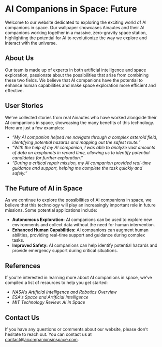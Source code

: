 <!--
Write me content for website with wallpaper which alt text is:

"Ainautes and their AI companions working together in a massive, zero-gravity space station."

The name/title of the page should not be 1:1 copy of the alt text but rather a real content of the website which is using this wallpaper.

- Use markdown format
- Start with the heading
- The content should look like a real website
- Include real sections like references, contact, user stories, etc. use things relevant to the page purpose.
- Feel free to use structure like headings, bullets, numbering, blockquotes, paragraphs, horizontal lines, etc.
- You can use formatting like bold or _italic_
- You can include UTF-8 emojis
- Links should be only #hash anchors (and you can refer to the document itself)
- Do not include images
-->

<!--font:Montserrat-->

# AI Companions in Space: Future

Welcome to our website dedicated to exploring the exciting world of AI companions in space. Our wallpaper showcases Ainautes and their AI companions working together in a massive, zero-gravity space station, highlighting the potential for AI to revolutionize the way we explore and interact with the universe.

## About Us

Our team is made up of experts in both artificial intelligence and space exploration, passionate about the possibilities that arise from combining these two fields. We believe that AI companions have the potential to enhance human capabilities and make space exploration more efficient and effective.

## User Stories

We've collected stories from real Ainautes who have worked alongside their AI companions in space, showcasing the many benefits of this technology. Here are just a few examples:

-   _“My AI companion helped me navigate through a complex asteroid field, identifying potential hazards and mapping out the safest route.”_
-   _“With the help of my AI companion, I was able to analyze vast amounts of data on exoplanets in record time, allowing us to identify potential candidates for further exploration.”_
-   _“During a critical repair mission, my AI companion provided real-time guidance and support, helping me complete the task quickly and safely.”_

## The Future of AI in Space

As we continue to explore the possibilities of AI companions in space, we believe that this technology will play an increasingly important role in future missions. Some potential applications include:

-   **Autonomous Exploration:** AI companions can be used to explore new environments and collect data without the need for human intervention.
-   **Enhanced Human Capabilities:** AI companions can augment human abilities, providing real-time support and guidance during complex tasks.
-   **Improved Safety:** AI companions can help identify potential hazards and provide emergency support during critical situations.

## References

If you're interested in learning more about AI companions in space, we've compiled a list of resources to help you get started:

-   _NASA's Artificial Intelligence and Robotics Overview_
-   _ESA's Space and Artificial Intelligence_
-   _MIT Technology Review: AI in Space_

## Contact Us

If you have any questions or comments about our website, please don't hesitate to reach out. You can contact us at [contact@aicompanionsinspace.com](mailto:contact@aicompanionsinspace.com).
